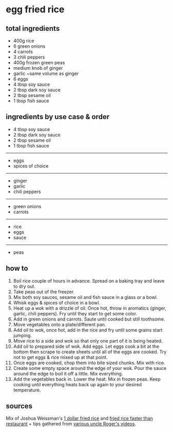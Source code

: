 # egg fried rice

## total ingredients

- 400g rice
- 6 green onions
- 4 carrots
- 3 chili peppers
- 400g frozen green peas
- medium knob of ginger
- garlic ~same volume as ginger
- 6 eggs
- 4 tbsp soy sauce
- 2 tbsp dark soy sauce
- 2 tbsp sesame oil
- 1 tbsp fish sauce

## ingredients by use case & order

- 4 tbsp soy sauce
- 2 tbsp dark soy sauce
- 2 tbsp sesame oil
- 1 tbsp fish sauce
---
- eggs
- spices of choice
---
- ginger
- garlic
- chili peppers
---
- green onions
- carrots
---
- rice
- eggs
- sauce
---
- peas

## how to

1. Boil rice couple of hours in advance. Spread on a baking tray and leave to dry out.
2. Take peas out of the freezer.
3. Mix both soy sauces, sesame oil and fish sauce in a glass or a bowl.
4. Whisk eggs & spices of choice in a bowl.
5. Heat up a wok with a drizzle of oil. Once hot, throw in aromatics (ginger, garlic, chili peppers). Fry until they start to get some color.
6. Add in green onions and carrots. Saute until cooked but still toothsome.
7. Move vegetables onto a plate/different pan.
8. Add oil to wok, once hot, add in the rice and fry until some grains start jumping.
9. Move rice to a side and wok so that only one part of it is being heated.
10. Add oil to prepared side of wok. Add eggs. Let eggs cook a bit at the bottom then scrape to create sheets until all of the eggs are cooked. Try not to get eggs & rice mixed up at that point.
11. Once eggs are cooked, chop them into bite sized chunks. Mix with rice.
12. Create some empty space around the edge of your wok. Pour the sauce around the edge to boil it off a little. Mix everything.
13. Add the vegetables back in. Lower the heat. Mix in frozen peas. Keep cooking until everything heats back up again to your desired temperature.

## sources

Mix of Joshua Weissman's [1 dollar fried rice](https://www.youtube.com/watch?v=2pfPNpFIKA4) and [fried rice faster than restaurant](https://www.youtube.com/watch?v=AVkdttT7rEw) + tips gathered from [various uncle Roger's videos](https://www.youtube.com/watch?v=5M_Z0ARqol8).

